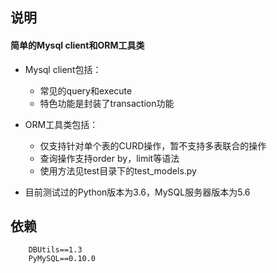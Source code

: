 ## 说明
#### 简单的Mysql client和ORM工具类
   + Mysql client包括：
     * 常见的query和execute
     * 特色功能是封装了transaction功能
   
   + ORM工具类包括：
     * 仅支持针对单个表的CURD操作，暂不支持多表联合的操作
     * 查询操作支持order by，limit等语法
     * 使用方法见test目录下的test_models.py
     
* 目前测试过的Python版本为3.6，MySQL服务器版本为5.6


## 依赖
```
    DBUtils==1.3
    PyMySQL==0.10.0
```

